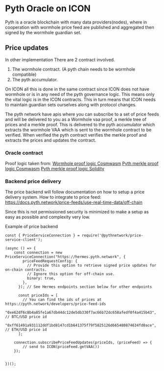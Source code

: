 # Pyth Oracle on ICON
Pyth is a oracle blockchain with many data providers(nodes), where in cooperation with wormhole price feed are published and aggregated then signed by the wormhole guardian set.

## Price updates
In other implementation There are 2 contract involved.
1. The wormhole contract. (A pyth chain needs to be wormhole compatible)
2. The pyth accumulator.

On ICON all this is done in the same contract since ICON does not have wormhole or is in any need of the pyth governance logic. This means only the vital logic is in the ICON contracts.
This in turn means that ICON needs to maintain guardian sets ourselves along with protocol changes.

The pyth network have apis where you can subscribe to a set of price feeds and will be delivered to you as a Wormhole vaa proof, a merkle tree of prices and a merkle proof.
This is delivered to the pyth accumulator which extracts the wormhole VAA which is sent to the wormhole contract to be verified.
When verified the pyth contract verifies the merkle proof and extracts the prices and updates the contract.


### Oracle contract
Proof logic taken from:
[Wormhole proof logic Cosmwasm](https://github.com/wormhole-foundation/wormhole/tree/main/cosmwasm/contracts/wormhole/src)
[Pyth merkle proof logic Cosmwasm](https://github.com/pyth-network/pyth-crosschain/tree/main/target_chains/cosmwasm/contracts/pyth/src)
[Pyth merkle proof logic Solidity](https://github.com/pyth-network/pyth-crosschain/tree/main/target_chains/ethereum/contracts/contracts/pyth)


### Backend price delivery
The price backend will follow documentation on how to setup a price delivery system.
How to integrate to price feed: https://docs.pyth.network/price-feeds/use-real-time-data/off-chain

Since this is not permissioned security is  minimized to make a setup as easy as possible and complexity very low.

Example of price backend
```
const { PriceServiceConnection } = require('@pythnetwork/price-service-client');

(async () => {
    const connection = new PriceServiceConnection("https://hermes.pyth.network", {
        priceFeedRequestConfig: {
          // Provide this option to retrieve signed price updates for on-chain contracts.
          // Ignore this option for off-chain use.
          binary: true,
        },
      }); // See Hermes endpoints section below for other endpoints

      const priceIds = [
        // You can find the ids of prices at https://pyth.network/developers/price-feed-ids
        "0xe62df6c8b4a85fe1a67db44dc12de5db330f7ac66b72dc658afedf0f4a415b43", // BTC/USD price id
        "0xff61491a931112ddf1bd8147cd1b641375f79f5825126d665480874634fd0ace", // ETH/USD price id
      ];

    connection.subscribePriceFeedUpdates(priceIds, (priceFeed) => {
        // send to ICON(priceFeed.getVAA())
    });


})();

```


